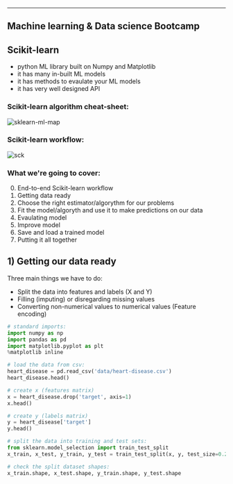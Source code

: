 ----------------------------------------
Machine learning & Data science Bootcamp
----------------------------------------

## Scikit-learn

* python ML library built on Numpy and Matplotlib
* it has many in-built ML models
* it has methods to evaulate your ML models
* it has very well designed API

### Scikit-learn algorithm cheat-sheet:

![sklearn-ml-map](https://user-images.githubusercontent.com/74961891/175296124-1816827f-29cc-46ac-a137-3959ccd466b8.png)

### Scikit-learn workflow:

![sck](https://user-images.githubusercontent.com/74961891/175296432-317e85fc-599c-4776-ae41-006792952da7.png)

### What we're going to cover:

0) End-to-end Scikit-learn workflow
1) Getting data ready
2) Choose the right estimator/algorythm for our problems
3) Fit the model/algoryth and use it to make predictions on our data
4) Evaulating model
5) Improve model
6) Save and load a trained model
7) Putting it all together

## 1) Getting our data ready
Three main things we have to do:
* Split the data into features and labels (X and Y)
* Filling (imputing) or disregarding missing values 
* Converting non-numerical values to numerical values (Feature encoding)

```python
# standard imports:
import numpy as np
import pandas as pd
import matplotlib.pyplot as plt
%matplotlib inline

# load the data from csv:
heart_disease = pd.read_csv('data/heart-disease.csv')
heart_disease.head()

# create x (features matrix)
x = heart_disease.drop('target', axis=1)
x.head()

# create y (labels matrix)
y = heart_disease['target']
y.head()

# split the data into training and test sets:
from sklearn.model_selection import train_test_split
x_train, x_test, y_train, y_test = train_test_split(x, y, test_size=0.2)

# check the split dataset shapes:
x_train.shape, x_test.shape, y_train.shape, y_test.shape
```